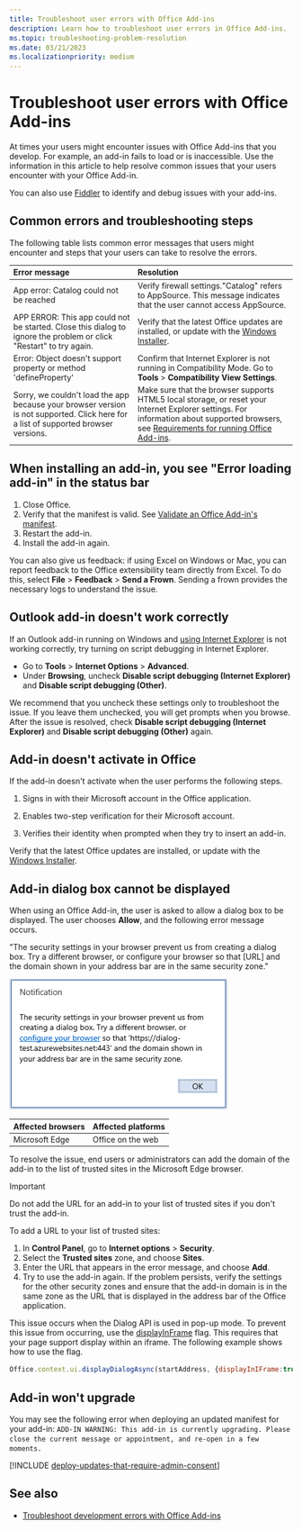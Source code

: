 ```yaml
---
title: Troubleshoot user errors with Office Add-ins
description: Learn how to troubleshoot user errors in Office Add-ins.
ms.topic: troubleshooting-problem-resolution
ms.date: 03/21/2023
ms.localizationpriority: medium
---
```


# Troubleshoot user errors with Office Add-ins

At times your users might encounter issues with Office Add-ins that you develop. For example, an add-in fails to load or is inaccessible. Use the information in this article to help resolve common issues that your users encounter with your Office Add-in.

You can also use [Fiddler](https://www.telerik.com/fiddler) to identify and debug issues with your add-ins.

## Common errors and troubleshooting steps

The following table lists common error messages that users might encounter and steps that your users can take to resolve the errors.

|**Error message**|**Resolution**|
|:-----|:-----|
|App error: Catalog could not be reached|Verify firewall settings."Catalog" refers to AppSource. This message indicates that the user cannot access AppSource.|
|APP ERROR: This app could not be started. Close this dialog to ignore the problem or click "Restart" to try again.|Verify that the latest Office updates are installed, or update with the [Windows Installer](/officeupdates/office-updates-msi).|
|Error: Object doesn't support property or method 'defineProperty'|Confirm that Internet Explorer is not running in Compatibility Mode. Go to **Tools** > **Compatibility View Settings**.|
|Sorry, we couldn't load the app because your browser version is not supported. Click here for a list of supported browser versions.|Make sure that the browser supports HTML5 local storage, or reset your Internet Explorer settings. For information about supported browsers, see [Requirements for running Office Add-ins](../concepts/requirements-for-running-office-add-ins.md).|

## When installing an add-in, you see "Error loading add-in" in the status bar

1. Close Office.
1. Verify that the manifest is valid. See [Validate an Office Add-in's manifest](troubleshoot-manifest.md).
1. Restart the add-in.
1. Install the add-in again.

You can also give us feedback: if using Excel on Windows or Mac, you can report feedback to the Office extensibility team directly from Excel. To do this, select **File** > **Feedback** > **Send a Frown**. Sending a frown provides the necessary logs to understand the issue.

## Outlook add-in doesn't work correctly

If an Outlook add-in running on Windows and [using Internet Explorer](../concepts/browsers-used-by-office-web-add-ins.md) is not working correctly, try turning on script debugging in Internet Explorer.

- Go to **Tools** > **Internet Options** > **Advanced**.
- Under **Browsing**, uncheck **Disable script debugging (Internet Explorer)** and **Disable script debugging (Other)**.

We recommend that you uncheck these settings only to troubleshoot the issue. If you leave them unchecked, you will get prompts when you browse. After the issue is resolved, check **Disable script debugging (Internet Explorer)** and **Disable script debugging (Other)** again.

## Add-in doesn't activate in Office

If the add-in doesn't activate when the user performs the following steps.

1. Signs in with their Microsoft account in the Office application.

1. Enables two-step verification for their Microsoft account.

1. Verifies their identity when prompted when they try to insert an add-in.

Verify that the latest Office updates are installed, or update with the [Windows Installer](/officeupdates/office-updates-msi).

## Add-in dialog box cannot be displayed

When using an Office Add-in, the user is asked to allow a dialog box to be displayed. The user chooses **Allow**, and the following error message occurs.

"The security settings in your browser prevent us from creating a dialog box. Try a different browser, or configure your browser so that [URL] and the domain shown in your address bar are in the same security zone."

![The dialog box error message showing the previously stated text.](../images/dialog-prevented.png)

|Affected browsers|Affected platforms|
|:--------------------|:---------------------|
|Microsoft Edge|Office on the web|

To resolve the issue, end users or administrators can add the domain of the add-in to the list of trusted sites in the Microsoft Edge browser.

> [!IMPORTANT]
> Do not add the URL for an add-in to your list of trusted sites if you don't trust the add-in.

To add a URL to your list of trusted sites:

1. In **Control Panel**, go to **Internet options** > **Security**.
1. Select the **Trusted sites** zone, and choose **Sites**.
1. Enter the URL that appears in the error message, and choose **Add**.
1. Try to use the add-in again. If the problem persists, verify the settings for the other security zones and ensure that the add-in domain is in the same zone as the URL that is displayed in the address bar of the Office application.

This issue occurs when the Dialog API is used in pop-up mode. To prevent this issue from occurring, use the [displayInFrame](/javascript/api/office/office.ui) flag. This requires that your page support display within an iframe. The following example shows how to use the flag.

```js
Office.context.ui.displayDialogAsync(startAddress, {displayInIFrame:true}, callback);
```

## Add-in won't upgrade

You may see the following error when deploying an updated manifest for your add-in: `ADD-IN WARNING: This add-in is currently upgrading. Please close the current message or appointment, and re-open in a few moments.`

[!INCLUDE [deploy-updates-that-require-admin-consent](../includes/deploy-updates-that-require-admin-consent.md)]

## See also

- [Troubleshoot development errors with Office Add-ins](troubleshoot-development-errors.md)
